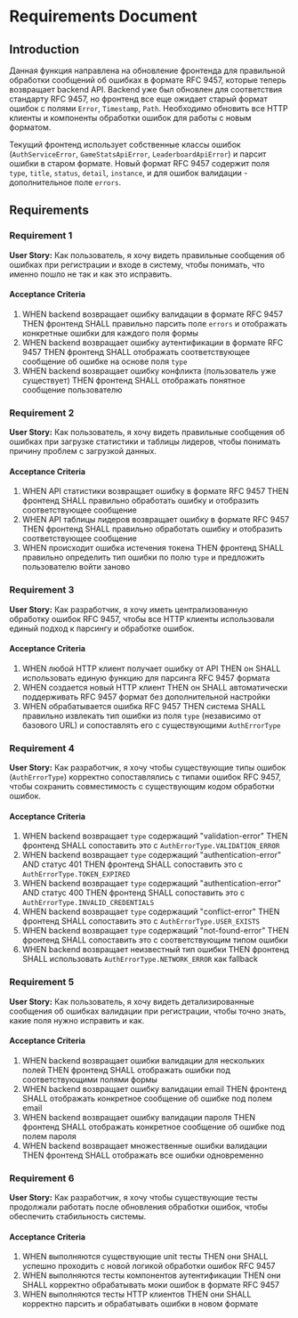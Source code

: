 # Requirements Document

## Introduction

Данная функция направлена на обновление фронтенда для правильной обработки сообщений об ошибках в формате RFC 9457, которые теперь возвращает backend API. Backend уже был обновлен для соответствия стандарту RFC 9457, но фронтенд все еще ожидает старый формат ошибок с полями `Error`, `Timestamp`, `Path`. Необходимо обновить все HTTP клиенты и компоненты обработки ошибок для работы с новым форматом.

Текущий фронтенд использует собственные классы ошибок (`AuthServiceError`, `GameStatsApiError`, `LeaderboardApiError`) и парсит ошибки в старом формате. Новый формат RFC 9457 содержит поля `type`, `title`, `status`, `detail`, `instance`, и для ошибок валидации - дополнительное поле `errors`.

## Requirements

### Requirement 1

**User Story:** Как пользователь, я хочу видеть правильные сообщения об ошибках при регистрации и входе в систему, чтобы понимать, что именно пошло не так и как это исправить.

#### Acceptance Criteria

1. WHEN backend возвращает ошибку валидации в формате RFC 9457 THEN фронтенд SHALL правильно парсить поле `errors` и отображать конкретные ошибки для каждого поля формы
2. WHEN backend возвращает ошибку аутентификации в формате RFC 9457 THEN фронтенд SHALL отображать соответствующее сообщение об ошибке на основе поля `type`
3. WHEN backend возвращает ошибку конфликта (пользователь уже существует) THEN фронтенд SHALL отображать понятное сообщение пользователю

### Requirement 2

**User Story:** Как пользователь, я хочу видеть правильные сообщения об ошибках при загрузке статистики и таблицы лидеров, чтобы понимать причину проблем с загрузкой данных.

#### Acceptance Criteria

1. WHEN API статистики возвращает ошибку в формате RFC 9457 THEN фронтенд SHALL правильно обработать ошибку и отобразить соответствующее сообщение
2. WHEN API таблицы лидеров возвращает ошибку в формате RFC 9457 THEN фронтенд SHALL правильно обработать ошибку и отобразить соответствующее сообщение
3. WHEN происходит ошибка истечения токена THEN фронтенд SHALL правильно определить тип ошибки по полю `type` и предложить пользователю войти заново

### Requirement 3

**User Story:** Как разработчик, я хочу иметь централизованную обработку ошибок RFC 9457, чтобы все HTTP клиенты использовали единый подход к парсингу и обработке ошибок.

#### Acceptance Criteria

1. WHEN любой HTTP клиент получает ошибку от API THEN он SHALL использовать единую функцию для парсинга RFC 9457 формата
2. WHEN создается новый HTTP клиент THEN он SHALL автоматически поддерживать RFC 9457 формат без дополнительной настройки
3. WHEN обрабатывается ошибка RFC 9457 THEN система SHALL правильно извлекать тип ошибки из поля `type` (независимо от базового URL) и сопоставлять его с существующими `AuthErrorType`

### Requirement 4

**User Story:** Как разработчик, я хочу чтобы существующие типы ошибок (`AuthErrorType`) корректно сопоставлялись с типами ошибок RFC 9457, чтобы сохранить совместимость с существующим кодом обработки ошибок.

#### Acceptance Criteria

1. WHEN backend возвращает `type` содержащий "validation-error" THEN фронтенд SHALL сопоставить это с `AuthErrorType.VALIDATION_ERROR`
2. WHEN backend возвращает `type` содержащий "authentication-error" AND статус 401 THEN фронтенд SHALL сопоставить это с `AuthErrorType.TOKEN_EXPIRED`
3. WHEN backend возвращает `type` содержащий "authentication-error" AND статус 400 THEN фронтенд SHALL сопоставить это с `AuthErrorType.INVALID_CREDENTIALS`
4. WHEN backend возвращает `type` содержащий "conflict-error" THEN фронтенд SHALL сопоставить это с `AuthErrorType.USER_EXISTS`
5. WHEN backend возвращает `type` содержащий "not-found-error" THEN фронтенд SHALL сопоставить это с соответствующим типом ошибки
6. WHEN backend возвращает неизвестный тип ошибки THEN фронтенд SHALL использовать `AuthErrorType.NETWORK_ERROR` как fallback

### Requirement 5

**User Story:** Как пользователь, я хочу видеть детализированные сообщения об ошибках валидации при регистрации, чтобы точно знать, какие поля нужно исправить и как.

#### Acceptance Criteria

1. WHEN backend возвращает ошибки валидации для нескольких полей THEN фронтенд SHALL отображать ошибки под соответствующими полями формы
2. WHEN backend возвращает ошибку валидации email THEN фронтенд SHALL отображать конкретное сообщение об ошибке под полем email
3. WHEN backend возвращает ошибку валидации пароля THEN фронтенд SHALL отображать конкретное сообщение об ошибке под полем пароля
4. WHEN backend возвращает множественные ошибки валидации THEN фронтенд SHALL отображать все ошибки одновременно

### Requirement 6

**User Story:** Как разработчик, я хочу чтобы существующие тесты продолжали работать после обновления обработки ошибок, чтобы обеспечить стабильность системы.

#### Acceptance Criteria

1. WHEN выполняются существующие unit тесты THEN они SHALL успешно проходить с новой логикой обработки ошибок RFC 9457
2. WHEN выполняются тесты компонентов аутентификации THEN они SHALL корректно обрабатывать моки ошибок в формате RFC 9457
3. WHEN выполняются тесты HTTP клиентов THEN они SHALL корректно парсить и обрабатывать ошибки в новом формате